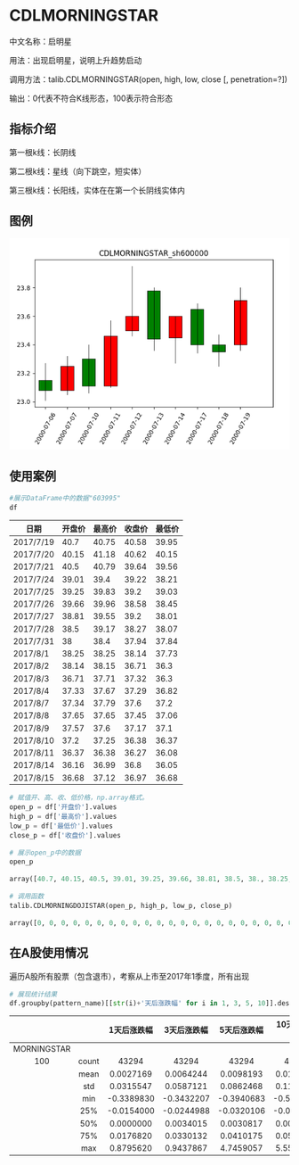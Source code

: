 # CDLMORNINGSTAR

中文名称：启明星

用法：出现启明星，说明上升趋势启动

调用方法：talib.CDLMORNINGSTAR(open, high, low, close [, penetration=?])

输出：0代表不符合K线形态，100表示符合形态

## 指标介绍

第一根k线：长阴线

第二根k线：星线（向下跳空，短实体）

第三根k线：长阳线，实体在在第一个长阴线实体内

## 图例

![morningstar](/assets/CDLMORNINGSTAR_sh600000.PNG)

## 使用案例

```python
#展示DataFrame中的数据"603995"
df
```

| 日期        | 开盘价   | 最高价   | 收盘价   | 最低价   |
| --------- | ----- | ----- | ----- | ----- |
| 2017/7/19 | 40.7  | 40.75 | 40.58 | 39.95 |
| 2017/7/20 | 40.15 | 41.18 | 40.62 | 40.15 |
| 2017/7/21 | 40.5  | 40.79 | 39.64 | 39.56 |
| 2017/7/24 | 39.01 | 39.4  | 39.22 | 38.21 |
| 2017/7/25 | 39.25 | 39.83 | 39.2  | 39.03 |
| 2017/7/26 | 39.66 | 39.96 | 38.58 | 38.45 |
| 2017/7/27 | 38.81 | 39.55 | 39.2  | 38.01 |
| 2017/7/28 | 38.5  | 39.17 | 38.27 | 38.07 |
| 2017/7/31 | 38    | 38.4  | 37.94 | 37.84 |
| 2017/8/1  | 38.25 | 38.25 | 38.14 | 37.73 |
| 2017/8/2  | 38.14 | 38.15 | 36.71 | 36.3  |
| 2017/8/3  | 36.71 | 37.71 | 37.32 | 36.3  |
| 2017/8/4  | 37.33 | 37.67 | 37.29 | 36.82 |
| 2017/8/7  | 37.34 | 37.79 | 37.6  | 37.2  |
| 2017/8/8  | 37.65 | 37.65 | 37.45 | 37.06 |
| 2017/8/9  | 37.57 | 37.6  | 37.17 | 37.1  |
| 2017/8/10 | 37.2  | 37.25 | 36.38 | 36.37 |
| 2017/8/11 | 36.37 | 36.38 | 36.27 | 36.08 |
| 2017/8/14 | 36.16 | 36.99 | 36.8  | 36.05 |
| 2017/8/15 | 36.68 | 37.12 | 36.97 | 36.68 |

```python
# 赋值开、高、收、低价格，np.array格式。
open_p = df['开盘价'].values
high_p = df['最高价'].values
low_p = df['最低价'].values
close_p = df['收盘价'].values
```

```python
# 展示open_p中的数据
open_p
```

```python
array([40.7, 40.15, 40.5, 39.01, 39.25, 39.66, 38.81, 38.5, 38., 38.25, 38.14, 36.71, 37.33, 37.34, 37.65, 37.57, 37.2, 36.37, 36.16, 36.68])
```

```python
# 调用函数
talib.CDLMORNINGDOJISTAR(open_p, high_p, low_p, close_p)
```

```python
array([0, 0, 0, 0, 0, 0, 0, 0, 0, 0, 0, 0, 0, 0, 0, 0, 0, 0, 0, 0, 0, 0, 0, 0, 0, 0, 0, 0, 100, 0],dtype=int32)
```

## 在A股使用情况

遍历A股所有股票（包含退市），考察从上市至2017年1季度，所有出现

```python
# 展现统计结果
df.groupby(pattern_name)[[str(i)+'天后涨跌幅' for i in 1, 3, 5, 10]].describe()
```

|             |       |   1天后涨跌幅   |   3天后涨跌幅   |   5天后涨跌幅   |  10天后涨跌幅   |
| :---------: | :---: | :--------: | :--------: | :--------: | :--------: |
| MORNINGSTAR |       |            |            |            |            |
|     100     | count |   43294    |   43294    |   43294    |   43294    |
|             | mean  | 0.0027169  | 0.0064244  | 0.0098193  | 0.0120078  |
|             |  std  | 0.0315547  | 0.0587121  | 0.0862468  | 0.1176882  |
|             |  min  | -0.3389830 | -0.3432207 | -0.3940683 | -0.5879504 |
|             |  25%  | -0.0154000 | -0.0244988 | -0.0320106 | -0.0476180 |
|             |  50%  | 0.0000000  | 0.0034015  | 0.0030817  | 0.0031957  |
|             |  75%  | 0.0176820  | 0.0330132  | 0.0410175  | 0.0596759  |
|             |  max  | 0.8795620  | 0.9437867  | 4.7459057  | 5.5507029  |